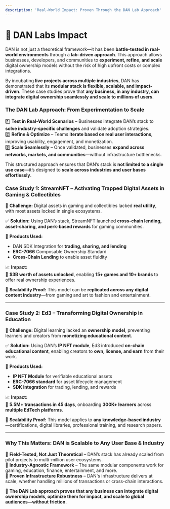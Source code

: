 ```yaml
---
description: 'Real-World Impact: Proven Through the DAN Lab Approach'
---
```


# 🔐 DAN Labs Impact

DAN is not just a theoretical framework—it has been **battle-tested in real-world environments** through a **lab-driven approach**. This approach allows businesses, developers, and communities to **experiment, refine, and scale** digital ownership models without the risk of high upfront costs or complex integrations.

By incubating **live projects across multiple industries**, DAN has demonstrated that its **modular stack is flexible, scalable, and impact-driven**. These case studies prove that **any business, in any industry, can integrate digital ownership seamlessly and scale to millions of users**.

### **The DAN Lab Approach: From Experimentation to Scale**

1️⃣ **Test in Real-World Scenarios** – Businesses integrate DAN’s stack to **solve industry-specific challenges** and validate adoption strategies.\
2️⃣ **Refine & Optimize** – Teams **iterate based on real user interactions**, improving usability, engagement, and monetization.\
3️⃣ **Scale Seamlessly** – Once validated, businesses **expand across networks, markets, and communities**—without infrastructure bottlenecks.

This structured approach ensures that DAN’s stack is **not limited to a single use case**—it’s designed to **scale across industries and user bases effortlessly**.

### **Case Study 1: StreamNFT – Activating Trapped Digital Assets in Gaming & Collectibles**

🎯 **Challenge:** Digital assets in gaming and collectibles lacked **real utility**, with most assets locked in single ecosystems.

✅ **Solution:** Using DAN’s stack, StreamNFT launched **cross-chain lending, asset-sharing, and perk-based rewards** for gaming communities.

🔹 **Products Used:**

* DAN SDK Integration for **trading, sharing, and lending**
* **ERC-7066** Composable Ownership Standard
* **Cross-Chain Lending** to enable asset fluidity

📈 **Impact:**\
🚀 **$3B worth of assets unlocked**, enabling **15+ games and 10+ brands** to offer real ownership experiences.

🔗 **Scalability Proof:** This model can be **replicated across any digital content industry**—from gaming and art to fashion and entertainment.

***

### **Case Study 2: Ed3 – Transforming Digital Ownership in Education**

🎯 **Challenge:** Digital learning lacked an **ownership model**, preventing learners and creators from **monetizing educational content**.

✅ **Solution:** Using DAN’s **IP NFT module**, Ed3 introduced **on-chain educational content**, enabling creators to **own, license, and earn** from their work.

🔹 **Products Used:**

* **IP NFT Module** for verifiable educational assets
* **ERC-7066 standard** for asset lifecycle management
* **SDK Integration** for trading, lending, and rewards

📈 **Impact:**\
🚀 **5.5M+ transactions in 45 days**, onboarding **300K+ learners** across **multiple EdTech platforms**.

🔗 **Scalability Proof:** This model applies to **any knowledge-based industry**—certifications, digital libraries, professional training, and research papers.

***

### **Why This Matters: DAN is Scalable to Any User Base & Industry**

🔹 **Field-Tested, Not Just Theoretical** – DAN’s stack has already scaled from pilot projects to multi-million user ecosystems.\
🔹 **Industry-Agnostic Framework** – The same modular components work for gaming, education, finance, entertainment, and more.\
🔹 **Proven Infrastructure Robustness** – DAN's infrastructure delivers at scale, whether handling millions of transactions or cross-chain interactions.

🚀 **The DAN Lab approach proves that any business can integrate digital ownership models, optimize them for impact, and scale to global audiences—without friction.**
